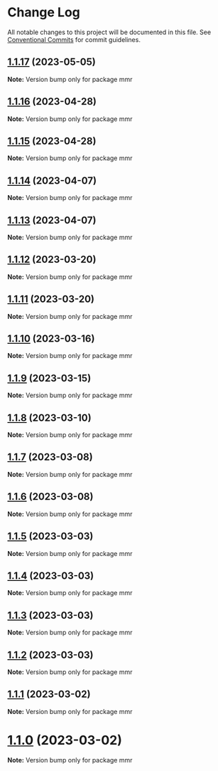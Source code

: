 # Change Log

All notable changes to this project will be documented in this file.
See [Conventional Commits](https://conventionalcommits.org) for commit guidelines.

## [1.1.17](https://github.com/HerodotusDev/merkle-mountain-range/compare/v1.1.16...v1.1.17) (2023-05-05)

**Note:** Version bump only for package mmr





## [1.1.16](https://github.com/HerodotusDev/merkle-mountain-range/compare/v1.1.15...v1.1.16) (2023-04-28)

**Note:** Version bump only for package mmr





## [1.1.15](https://github.com/HerodotusDev/merkle-mountain-range/compare/v1.1.14...v1.1.15) (2023-04-28)

**Note:** Version bump only for package mmr





## [1.1.14](https://github.com/HerodotusDev/merkle-mountain-range/compare/v1.1.13...v1.1.14) (2023-04-07)

**Note:** Version bump only for package mmr





## [1.1.13](https://github.com/HerodotusDev/merkle-mountain-range/compare/v1.1.12...v1.1.13) (2023-04-07)

**Note:** Version bump only for package mmr





## [1.1.12](https://github.com/HerodotusDev/merkle-mountain-range/compare/v1.1.11...v1.1.12) (2023-03-20)

**Note:** Version bump only for package mmr





## [1.1.11](https://github.com/HerodotusDev/merkle-mountain-range/compare/v1.1.10...v1.1.11) (2023-03-20)

**Note:** Version bump only for package mmr





## [1.1.10](https://github.com/HerodotusDev/merkle-mountain-range/compare/v1.1.9...v1.1.10) (2023-03-16)

**Note:** Version bump only for package mmr





## [1.1.9](https://github.com/HerodotusDev/merkle-mountain-range/compare/v1.1.8...v1.1.9) (2023-03-15)

**Note:** Version bump only for package mmr





## [1.1.8](https://github.com/HerodotusDev/merkle-mountain-range/compare/v1.1.7...v1.1.8) (2023-03-10)

**Note:** Version bump only for package mmr





## [1.1.7](https://github.com/HerodotusDev/merkle-mountain-range/compare/v1.1.6...v1.1.7) (2023-03-08)

**Note:** Version bump only for package mmr





## [1.1.6](https://github.com/HerodotusDev/merkle-mountain-range/compare/v1.1.5...v1.1.6) (2023-03-08)

**Note:** Version bump only for package mmr





## [1.1.5](https://github.com/HerodotusDev/merkle-mountain-range/compare/v1.1.4...v1.1.5) (2023-03-03)

**Note:** Version bump only for package mmr





## [1.1.4](https://github.com/HerodotusDev/merkle-mountain-range/compare/v1.1.3...v1.1.4) (2023-03-03)

**Note:** Version bump only for package mmr





## [1.1.3](https://github.com/HerodotusDev/merkle-mountain-range/compare/v1.1.2...v1.1.3) (2023-03-03)

**Note:** Version bump only for package mmr





## [1.1.2](https://github.com/HerodotusDev/merkle-mountain-range/compare/v1.1.1...v1.1.2) (2023-03-03)

**Note:** Version bump only for package mmr





## [1.1.1](https://github.com/HerodotusDev/merkle-mountain-range/compare/v1.1.0...v1.1.1) (2023-03-02)

**Note:** Version bump only for package mmr





# [1.1.0](https://github.com/HerodotusDev/merkle-mountain-range/compare/v1.1.0-alpha.0...v1.1.0) (2023-03-02)

**Note:** Version bump only for package mmr
